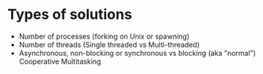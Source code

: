# Types of solutions

* Number of processes (forking on Unix or spawning)
* Number of threads (Single threaded vs Multi-threaded)
* Asynchronous, non-blocking or synchronous vs blocking (aka "normal") Cooperative Multitasking


